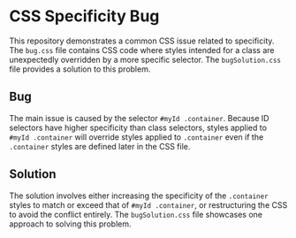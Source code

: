 # CSS Specificity Bug

This repository demonstrates a common CSS issue related to specificity. The `bug.css` file contains CSS code where styles intended for a class are unexpectedly overridden by a more specific selector. The `bugSolution.css` file provides a solution to this problem.

## Bug

The main issue is caused by the selector `#myId .container`. Because ID selectors have higher specificity than class selectors, styles applied to `#myId .container` will override styles applied to `.container` even if the `.container` styles are defined later in the CSS file.

## Solution

The solution involves either increasing the specificity of the `.container` styles to match or exceed that of `#myId .container`, or restructuring the CSS to avoid the conflict entirely. The `bugSolution.css` file showcases one approach to solving this problem.